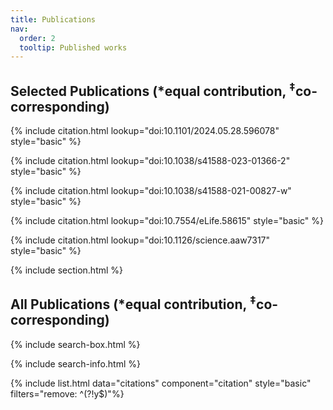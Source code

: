 ```yaml
---
title: Publications
nav:
  order: 2
  tooltip: Published works
---
```


## Selected Publications (<span>&#42;</span>equal contribution, <sup>‡</sup>co-corresponding)
{% include citation.html lookup="doi:10.1101/2024.05.28.596078" style="basic" %}

{% include citation.html lookup="doi:10.1038/s41588-023-01366-2" style="basic" %}

{% include citation.html lookup="doi:10.1038/s41588-021-00827-w" style="basic" %}

{% include citation.html lookup="doi:10.7554/eLife.58615" style="basic" %}

{% include citation.html lookup="doi:10.1126/science.aaw7317" style="basic" %}

{% include section.html %}

## All Publications (<span>&#42;</span>equal contribution, <sup>‡</sup>co-corresponding)

{% include search-box.html %}

{% include search-info.html %}

{% include list.html data="citations" component="citation" style="basic" filters="remove: ^(?!y$)"%}
